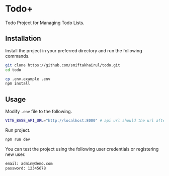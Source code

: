 # Todo+
Todo Project for Managing Todo Lists.

## Installation
Install the project in your preferred directory and run the following commands.

```bash
git clone https://github.com/smiftakhairul/todo.git
cd todo

cp .env.example .env
npm install
```
## Usage
Modify `.env` file to the following.

```bash
VITE_BASE_API_URL="http://localhost:8000" # api url should the url after serving todo-api project
```
Run project.
```bash
npm run dev
```
You can test the project using the following user credentials or registering new user.
```bash
email: admin@demo.com
password: 12345678
```
